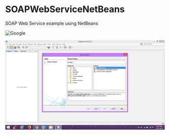 # SOAPWebServiceNetBeans
SOAP Web Service example using NetBeans

![Google](https://www.google.com/images/branding/googlelogo/1x/googlelogo_color_272x92dp.png)

![Google1](/demo.png)
